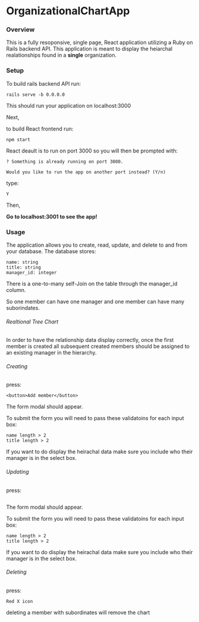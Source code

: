 # OrganizationalChartApp

### Overview

This is a fully resoponsive, single page, React application utilizing a Ruby on Rails backend API. This application is meant to display the heiarchal realationships found in a **single** organization.

### Setup

To build rails backend API run: 

```
rails serve -b 0.0.0.0
```
This should run your application on localhost:3000

Next,

to build React frontend run: 

```
npm start

```
React deault is to run on port 3000 so you will then 
be prompted with:

```
? Something is already running on port 3000.

Would you like to run the app on another port instead? (Y/n)
```

type:

```
Y
```

Then,

**Go to localhost:3001 to see the app!**

### Usage

The application allows you to create, read, update, and delete to and from your database. The database stores:

```
name: string
title: string  
manager_id: integer 
```

There is a one-to-many self-Join on the table through the manager_id column. 

So one member can have one manager and one member can have many suborindates.

###### Realtional Tree Chart

In order to have the relationship data display correctly, once the first member is created all subsequent created members should be assigned to an existing manager in the hierarchy.

###### Creating

press:

``
<button>Add member</button>
``

The form modal should appear.

To submit the form you will need to pass these validatoins for each input box:

```
name length > 2
title length > 2
```
If you want to do display the heirachal data make sure you include who their manager is in the select box.

###### Updating

press:

```

```

The form modal should appear.

To submit the form you will need to pass these validatoins for each input box:

```
name length > 2
title length > 2
```
If you want to do display the heirachal data make sure you include who their manager is in the select box.

###### Deleting

press:

``
Red X icon
``

deleting a member with subordinates will remove the chart



